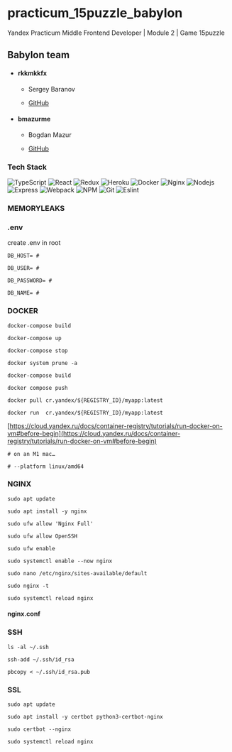# practicum_15puzzle_babylon
Yandex Practicum Middle Frontend Developer | Module 2 | Game 15puzzle

## Babylon team

- #### rkkmkkfx
    - Sergey Baranov
    
    - [GitHub](https://github.com/rkkmkkfx)

- #### bmazurme
    - Bogdan Mazur
    
    - [GitHub](https://github.com/bmazurme)

### Tech Stack

![TypeScript](https://img.shields.io/badge/-TypeScript-black?style=flat-square&logo=typescript)
![React](https://img.shields.io/badge/-React-black?style=flat-square&logo=react)
![Redux](https://img.shields.io/badge/-Redux-black?style=flat-square&logo=redux)
![Heroku](https://img.shields.io/badge/-Heroku-black?style=flat-square&logo=heroku)
![Docker](https://img.shields.io/badge/-Docker-black?style=flat-square&logo=docker)
![Nginx](https://img.shields.io/badge/-Nginx-black?style=flat-square&logo=nginx)
![Nodejs](https://img.shields.io/badge/-Nodejs-black?style=flat-square&logo=Node.js)
![Express](https://img.shields.io/badge/-Express-black?style=flat-square&logo=express)
![Webpack](https://img.shields.io/badge/-Webpack-black?style=flat-square&logo=webpack)
![NPM](https://img.shields.io/badge/-NPM-black?style=flat-square&logo=npm)
![Git](https://img.shields.io/badge/-Git-black?style=flat-square&logo=git)
![Eslint](https://img.shields.io/badge/-Eslint-black?style=flat-square&logo=eslint)


### MEMORYLEAKS

### .env
create .env in root

```
DB_HOST= #

DB_USER= #

DB_PASSWORD= #

DB_NAME= #
```

### DOCKER

`docker-compose build`

`docker-compose up`

`docker-compose stop`

`docker system prune -a`

`docker-compose build`

`docker compose push`

`docker pull cr.yandex/${REGISTRY_ID}/myapp:latest`

`docker run  cr.yandex/${REGISTRY_ID}/myapp:latest`

[https://cloud.yandex.ru/docs/container-registry/tutorials/run-docker-on-vm#before-begin](https://cloud.yandex.ru/docs/container-registry/tutorials/run-docker-on-vm#before-begin)

```
# on an M1 mac…

# --platform linux/amd64
```

### NGINX

`sudo apt update`

`sudo apt install -y nginx`

`sudo ufw allow 'Nginx Full'`

`sudo ufw allow OpenSSH`

`sudo ufw enable`

`sudo systemctl enable --now nginx`

`sudo nano /etc/nginx/sites-available/default`

`sudo nginx -t`

`sudo systemctl reload nginx`

#### nginx.conf

### SSH

`ls -al ~/.ssh`

`ssh-add ~/.ssh/id_rsa`

`pbcopy < ~/.ssh/id_rsa.pub`

### SSL

`sudo apt update`

`sudo apt install -y certbot python3-certbot-nginx`

`sudo certbot --nginx`

`sudo systemctl reload nginx`

